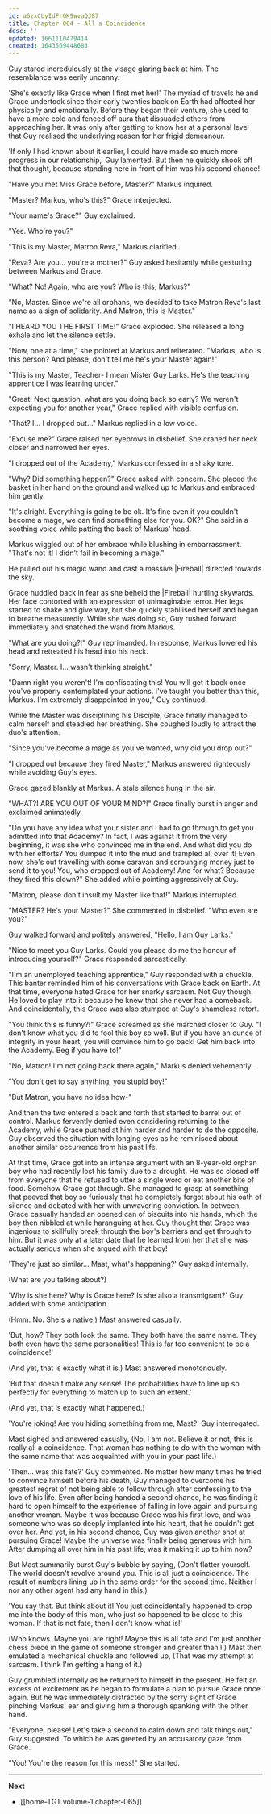 ```yaml
---
id: a6zxCUyIdFrGK9wvaQJ87
title: Chapter 064 - All a Coincidence
desc: ''
updated: 1661110479414
created: 1643569448683
---
```


Guy stared incredulously at the visage glaring back at him. The resemblance was eerily uncanny.

'She's exactly like Grace when I first met her!' The myriad of travels he and Grace undertook since their early twenties back on Earth had affected her physically and emotionally. Before they began their venture, she used to have a more cold and fenced off aura that dissuaded others from approaching her. It was only after getting to know her at a personal level that Guy realised the underlying reason for her frigid demeanour.

'If only I had known about it earlier, I could have made so much more progress in our relationship,' Guy lamented. But then he quickly shook off that thought, because standing here in front of him was his second chance!

"Have you met Miss Grace before, Master?" Markus inquired.

"Master? Markus, who's this?" Grace interjected.

"Your name's Grace?" Guy exclaimed.

"Yes. Who're you?"

"This is my Master, Matron Reva," Markus clarified.

"Reva? Are you... you're a mother?" Guy asked hesitantly while gesturing between Markus and Grace.

"What? No! Again, who are you? Who is this, Markus?"

"No, Master. Since we're all orphans, we decided to take Matron Reva's last name as a sign of solidarity. And Matron, this is Master."

"I HEARD YOU THE FIRST TIME!" Grace exploded. She released a long exhale and let the silence settle.

"Now, one at a time," she pointed at Markus and reiterated. "Markus, who is this person? And please, don't tell me he's your Master again!"

"This is my Master, Teacher- I mean Mister Guy Larks. He's the teaching apprentice I was learning under."

"Great! Next question, what are you doing back so early? We weren't expecting you for another year," Grace replied with visible confusion.

"That? I... I dropped out..." Markus replied in a low voice.

"Excuse me?" Grace raised her eyebrows in disbelief. She craned her neck closer and narrowed her eyes.

"I dropped out of the Academy," Markus confessed in a shaky tone.

"Why? Did something happen?" Grace asked with concern. She placed the basket in her hand on the ground and walked up to Markus and embraced him gently.

"It's alright. Everything is going to be ok. It's fine even if you couldn't become a mage, we can find something else for you. OK?" She said in a soothing voice while patting the back of Markus' head.

Markus wiggled out of her embrace while blushing in embarrassment. "That's not it! I didn't fail in becoming a mage."

He pulled out his magic wand and cast a massive |Fireball| directed towards the sky.

Grace huddled back in fear as she beheld the |Fireball| hurtling skywards. Her face contorted with an expression of unimaginable terror. Her legs started to shake and give way, but she quickly stabilised herself and began to breathe measuredly. While she was doing so, Guy rushed forward immediately and snatched the wand from Markus.

"What are you doing?!" Guy reprimanded. In response, Markus lowered his head and retreated his head into his neck.

"Sorry, Master. I... wasn't thinking straight."

"Damn right you weren't! I'm confiscating this! You will get it back once you've properly contemplated your actions. I've taught you better than this, Markus. I'm extremely disappointed in you," Guy continued.

While the Master was disciplining his Disciple, Grace finally managed to calm herself and steadied her breathing. She coughed loudly to attract the duo's attention.

"Since you've become a mage as you've wanted, why did you drop out?"

"I dropped out because they fired Master," Markus answered righteously while avoiding Guy's eyes.

Grace gazed blankly at Markus. A stale silence hung in the air.

"WHAT?! ARE YOU OUT OF YOUR MIND?!" Grace finally burst in anger and exclaimed animatedly.

"Do you have any idea what your sister and I had to go through to get you admitted into that Academy? In fact, I was against it from the very beginning, it was she who convinced me in the end. And what did you do with her efforts? You dumped it into the mud and trampled all over it! Even now, she's out travelling with some caravan and scrounging money just to send it to you! You, who dropped out of Academy! And for what? Because they fired this clown?" She added while pointing aggressively at Guy.

"Matron, please don't insult my Master like that!" Markus interrupted.

"MASTER? He's your Master?" She commented in disbelief. "Who even are you?"

Guy walked forward and politely answered, "Hello, I am Guy Larks."

"Nice to meet you Guy Larks. Could you please do me the honour of introducing yourself?" Grace responded sarcastically.

"I'm an unemployed teaching apprentice," Guy responded with a chuckle. This banter reminded him of his conversations with Grace back on Earth. At that time, everyone hated Grace for her snarky sarcasm. Not Guy though. He loved to play into it because he knew that she never had a comeback. And coincidentally, this Grace was also stumped at Guy's shameless retort.

"You think this is funny?!" Grace screamed as she marched closer to Guy. "I don't know what you did to fool this boy so well. But if you have an ounce of integrity in your heart, you will convince him to go back! Get him back into the Academy. Beg if you have to!"

"No, Matron! I'm not going back there again," Markus denied vehemently.

"You don't get to say anything, you stupid boy!"

"But Matron, you have no idea how-"

And then the two entered a back and forth that started to barrel out of control. Markus fervently denied even considering returning to the Academy, while Grace pushed at him harder and harder to do the opposite. Guy observed the situation with longing eyes as he reminisced about another similar occurrence from his past life.

At that time, Grace got into an intense argument with an 8-year-old orphan boy who had recently lost his family due to a drought. He was so closed off from everyone that he refused to utter a single word or eat another bite of food. Somehow Grace got through. She managed to grasp at something that peeved that boy so furiously that he completely forgot about his oath of silence and debated with her with unwavering conviction. In between, Grace casually handed an opened can of biscuits into his hands, which the boy then nibbled at while haranguing at her. Guy thought that Grace was ingenious to skillfully break through the boy's barriers and get through to him. But it was only at a later date that he learned from her that she was actually serious when she argued with that boy!

'They're just so similar... Mast, what's happening?' Guy asked internally.

(What are you talking about?)

'Why is she here? Why is Grace here? Is she also a transmigrant?' Guy added with some anticipation.

(Hmm. No. She's a native,) Mast answered casually.

'But, how? They both look the same. They both have the same name. They both even have the same personalities! This is far too convenient to be a coincidence!'

(And yet, that is exactly what it is,) Mast answered monotonously.

'But that doesn't make any sense! The probabilities have to line up so perfectly for everything to match up to such an extent.'

(And yet, that is exactly what happened.)

'You're joking! Are you hiding something from me, Mast?' Guy interrogated.

Mast sighed and answered casually, (No, I am not. Believe it or not, this is really all a coincidence. That woman has nothing to do with the woman with the same name that was acquainted with you in your past life.)

'Then... was this fate?' Guy commented. No matter how many times he tried to convince himself before his death, Guy managed to overcome his greatest regret of not being able to follow through after confessing to the love of his life. Even after being handed a second chance, he was finding it hard to open himself to the experience of falling in love again and pursuing another woman. Maybe it was because Grace was his first love, and was someone who was so deeply implanted into his heart, that he couldn't get over her. And yet, in his second chance, Guy was given another shot at pursuing Grace! Maybe the universe was finally being generous with him. After dumping all over him in his past life, was it making it up to him now?

But Mast summarily burst Guy's bubble by saying, (Don't flatter yourself. The world doesn't revolve around you. This is all just a coincidence. The result of numbers lining up in the same order for the second time. Neither I nor any other agent had any hand in this.)

'You say that. But think about it! You just coincidentally happened to drop me into the body of this man, who just so happened to be close to this woman. If that is not fate, then I don't know what is!'

(Who knows. Maybe you are right! Maybe this is all fate and I'm just another chess piece in the game of someone stronger and greater than I.) Mast then emulated a mechanical chuckle and followed up, (That was my attempt at sarcasm. I think I'm getting a hang of it.)

Guy grumbled internally as he returned to himself in the present. He felt an excess of excitement as he began to formulate a plan to pursue Grace once again. But he was immediately distracted by the sorry sight of Grace pinching Markus' ear and giving him a thorough spanking with the other hand.

"Everyone, please! Let's take a second to calm down and talk things out," Guy suggested. To which he was greeted by an accusatory gaze from Grace.

"You! You're the reason for this mess!" She started.

____

**Next**
* [[home-TGT.volume-1.chapter-065]]